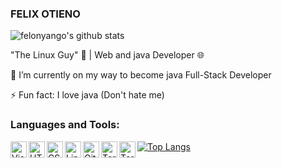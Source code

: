 ### FELIX OTIENO

<!--
**FELONYANGO/FELONYANGO** is a ✨ _special_ ✨ repository because its `README.md` (this file) appears on your GitHub profile.

Here are some ideas to get you started:

- 🔭 I’m currently working on ...
- 🌱 I’m currently learning ...
- 👯 I’m looking to collaborate on ...
- 🤔 I’m looking for help with ...
- 💬 Ask me about ...
- 📫 How to reach me: ...
- 😄 Pronouns: ...
- ⚡ Fun fact: ...
-->
![felonyango's github stats](https://github-readme-stats.vercel.app/api?username=FELONYANGO&theme=highcontrast&show_icons=true)
  
  "The Linux Guy" 🐧 | Web and java Developer 🌐 

🚀 I’m currently on my way to become java Full-Stack Developer

⚡ Fun fact: I love java (Don't hate me)
### Languages and Tools:

<img align="left" alt="Visual Studio Code" width="26px" src="https://user-images.githubusercontent.com/75170699/133462085-245c5372-cc54-4b2e-8c8e-f946d7dacaad.png" />
<img align="left" alt="HTML5" width="26px" src=
"https://user-images.githubusercontent.com/75170699/133461622-c4263950-fb87-4fca-8f85-bda0dbb1184e.png" />
<img align="left" alt="CSS3" width="26px" src="https://user-images.githubusercontent.com/75170699/133461594-55ffa391-de24-4127-be8a-f7c1fb5b1325.png" />
<img align="left" alt="Linux" width="26px" src="https://user-images.githubusercontent.com/75170699/133460224-4156979d-6927-403b-95a0-3474ac2f659c.png" />
<img align="left" alt="Git" width="26px" src="https://user-images.githubusercontent.com/75170699/133460705-0d21c78b-8b18-4eba-861c-9e8c73d294af.png" />
<img align="left" alt="Terminal" width="26px" src="https://user-images.githubusercontent.com/75170699/133461089-17fd006c-33a1-403e-b12f-7cc90d8dd3aa.png" />
<img align="left" alt="Terminal" width="26px" src="" />

[![Top Langs](https://github-readme-stats.vercel.app/api/top-langs/?username=FELONYANGO&layout=compact)](https://github.com/FELONYANGO/github-readme-stats)
